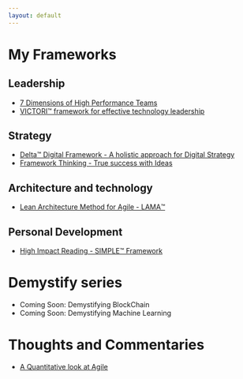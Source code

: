 ```yaml
---
layout: default
---
```


# My Frameworks
## Leadership
* [7 Dimensions of High Performance Teams](/hpt)
* [VICTORI™️ framework for effective technology leadership](/victori)


## Strategy
* [Delta™️ Digital Framework - A holistic approach for Digital Strategy](/deltadigital)
* [Framework Thinking - True success with Ideas](/framethink)

## Architecture and technology
* [Lean Architecture Method for Agile - LAMA™️](/lama/)

## Personal Development
* [High Impact Reading - SIMPLE™️ Framework](/hireading)

# Demystify series
* Coming Soon: Demystifying BlockChain
* Coming Soon: Demystifying Machine Learning

# Thoughts and Commentaries
* [A Quantitative look at Agile](http://ramachandran.io/2017/08/10/AgileQuant.html)
